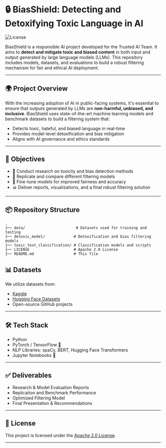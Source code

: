# 🔒 BiasShield: Detecting and Detoxifying Toxic Language in AI

![License](https://img.shields.io/badge/license-Apache--2.0-blue.svg)

BiasShield is a responsible AI project developed for the Trusted AI Team. It aims to **detect and mitigate toxic and biased content** in both input and output generated by large language models (LLMs). This repository includes models, datasets, and evaluations to build a robust filtering mechanism for fair and ethical AI deployment.

---

## 🌍 Project Overview

With the increasing adoption of AI in public-facing systems, it's essential to ensure that outputs generated by LLMs are **non-harmful, unbiased, and inclusive**. BiasShield uses state-of-the-art machine learning models and benchmark datasets to build a filtering system that:
- Detects toxic, hateful, and biased language in real-time
- Provides model-level detoxification and bias mitigation
- Aligns with AI governance and ethics standards

---

## 🎯 Objectives

- 📘 Conduct research on toxicity and bias detection methods
- 🧪 Replicate and compare different filtering models
- 🔧 Fine-tune models for improved fairness and accuracy
- 📊 Deliver reports, visualizations, and a final robust filtering solution

---

## 📦 Repository Structure

```
.
├── data/                       # Datasets used for training and testing
├── detoxic_model/             # Detoxification and bias filtering models
├── toxic_text_classification/ # Classification models and scripts
├── LICENSE                    # Apache 2.0 License
├── README.md                  # This file
```


## 📊 Datasets

We utilize datasets from:
- [Kaggle](https://www.kaggle.com)
- [Hugging Face Datasets](https://huggingface.co/datasets)
- Open-source GitHub projects

---

## 🛠️ Tech Stack

- Python 
- PyTorch / TensorFlow 🔧
- NLP Libraries: spaCy, BERT, Hugging Face Transformers
- Jupyter Notebooks 📒

---

## ✅ Deliverables

- Research & Model Evaluation Reports
- Replication and Benchmark Performance
- Optimized Filtering Model
- Final Presentation & Recommendations

---

## 📜 License

This project is licensed under the [Apache 2.0 License](./LICENSE).

---
